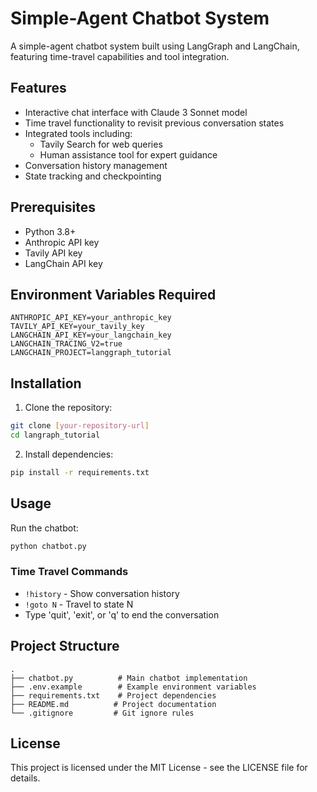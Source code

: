# Simple-Agent Chatbot System

A simple-agent chatbot system built using LangGraph and LangChain, featuring time-travel capabilities and tool integration.

## Features

- Interactive chat interface with Claude 3 Sonnet model
- Time travel functionality to revisit previous conversation states
- Integrated tools including:
  - Tavily Search for web queries
  - Human assistance tool for expert guidance
- Conversation history management
- State tracking and checkpointing

## Prerequisites

- Python 3.8+
- Anthropic API key
- Tavily API key
- LangChain API key

## Environment Variables Required

```env
ANTHROPIC_API_KEY=your_anthropic_key
TAVILY_API_KEY=your_tavily_key
LANGCHAIN_API_KEY=your_langchain_key
LANGCHAIN_TRACING_V2=true
LANGCHAIN_PROJECT=langgraph_tutorial
```

## Installation

1. Clone the repository:
```bash
git clone [your-repository-url]
cd langraph_tutorial
```

2. Install dependencies:
```bash
pip install -r requirements.txt
```

## Usage

Run the chatbot:
```bash
python chatbot.py
```

### Time Travel Commands
- `!history` - Show conversation history
- `!goto N` - Travel to state N
- Type 'quit', 'exit', or 'q' to end the conversation

## Project Structure

```
.
├── chatbot.py          # Main chatbot implementation
├── .env.example        # Example environment variables
├── requirements.txt    # Project dependencies
├── README.md          # Project documentation
└── .gitignore         # Git ignore rules
```

## License

This project is licensed under the MIT License - see the LICENSE file for details. 
